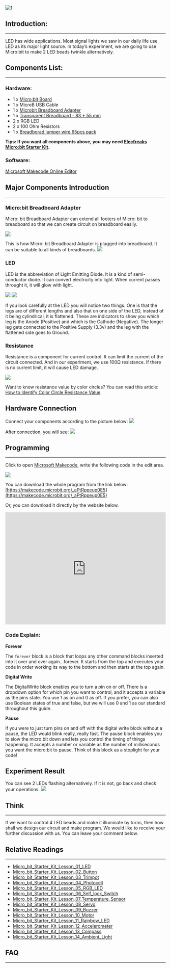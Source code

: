 ![1](https://i.imgur.com/GMzHtFZ.jpg)

## Introduction:
---

LED has wide applications. Most signal lights we saw in our daily life use LED as its major light source. In today’s experiment, we are going to use Micro:bit to make 2 LED beads twinkle alternatively.


## Components List:
---

### Hardware:

- 1 x [Micro:bit Board](http://www.elecfreaks.com/estore/bbc-micro-bit-board-for-coding-programming.html)
- 1 x MicroB USB Cable
- 1 x [Microbit Breadboard Adapter](http://www.elecfreaks.com/estore/microbit-breadboard-adapter.html)
- 1 x [Transparent Breadboard - 83 * 55 mm](http://www.elecfreaks.com/estore/transparent-breadboard-83-55-mm.html)
- 2 x RGB LED
- 2 x 100 Ohm Resistors
- 1 x [Breadborad jumper wire 65pcs pack](http://www.elecfreaks.com/estore/breadborad-jumper-wire-65pcs-pack.html)


**Tips: If you want all components above, you may need [Elecfreaks Micro:bit Starter Kit](http://www.elecfreaks.com/estore/elecfreaks-micro-bit-starter-kit-795.html).**

### Software:

[Microsoft Makecode Online Editor](https://makecode.microbit.org)


## Major Components Introduction
---

### Micro:bit Breadboard Adapter

Micro: bit Breadboard Adapter can extend all footers of Micro: bit to breadboard so that we can create circuit on breadboard easily.

![](https://www.elecfreaks.com/wp-content/uploads/2018/03/1-5.jpg)
 
This is how Micro: bit Breadboard Adapter is plugged into breadboard. It can be suitable to all kinds of breadboards.
![](https://www.elecfreaks.com/wp-content/uploads/2018/03/2-3.jpg)
 
### LED

LED is the abbreviation of Light Emitting Diode. It is a kind of semi-conductor diode. It can convert electricity into light. When current passes throught it, it will glow with light.
 
![](https://www.elecfreaks.com/wp-content/uploads/2018/03/3-3.jpg)
![](https://www.elecfreaks.com/wp-content/uploads/2018/03/4-3.jpg)
 
If you look carefully at the LED you will notice two things. One is that the legs are of different lengths and also that on one side of the LED, instead of it being cylindrical, it is flattened. These are indicators to show you which leg is the Anode (Positive) and which is the Cathode (Negative). The longer leg gets connected to the Positive Supply (3.3v) and the leg with the flattened side goes to Ground.


### Resistance

Resistance is a component for current control. It can limit the current of the circuit connected. And in our experiment, we use 100Ω resistance. If there is no current limit, it will cause LED damage.

![](https://www.elecfreaks.com/wp-content/uploads/2018/03/5-3.jpg)

Want to know resistance value by color circles? You can read this article: [How to Identify Color Circle Resistance Value](https://www.elecfreaks.com/9158.html).


## Hardware Connection

Connect your components according to the picture below:
![](https://www.elecfreaks.com/wp-content/uploads/2018/03/6-2.png)
 
After connection, you will see:
![]( https://www.elecfreaks.com/wp-content/uploads/2018/03/7-3.jpg)


## Programming
---

Click to open [Microsoft Makecode](https://makecode.microbit.org/), write the following code in the edit area.

![](https://www.elecfreaks.com/wp-content/uploads/2018/03/8-2.jpg)
 
You can download the whole program from the link below: [https://makecode.microbit.org/_aPtRppeup0E5](https://makecode.microbit.org/_aPtRppeup0E5)

Or, you can download it directly by the website below.

<div style="position:relative;height:0;padding-bottom:70%;overflow:hidden;"><iframe style="position:absolute;top:0;left:0;width:100%;height:100%;" src="https://makecode.microbit.org/#pub:_RWyJ0uDsiP0D" frameborder="0" sandbox="allow-popups allow-forms allow-scripts allow-same-origin"></iframe></div>


### Code Explain:

**Forever**

The `forever` block is a block that loops any other command blocks inserted into it over and over again…forever. It starts from the top and executes your code in order working its way to the bottom and then starts at the top again.

**Digital Write**

The DigitalWrite block enables you to turn a pin on or off. There is a dropdown option for which pin you want to control, and it accepts a variable as the pins state. You use 1 as on and 0 as off. If you prefer, you can also use Boolean states of true and false, but we will use 0 and 1 as our standard throughout this guide.

**Pause**

If you were to just turn pins on and off with the digital write block without a pause, the LED would blink really, really fast. The pause block enables you to slow the micro:bit down and lets you control the timing of things happening. It accepts a number or variable as the number of milliseconds you want the micro:bit to pause. Think of this block as a stoplight for your code!

## Experiment Result

You can see 2 LEDs flashing alternatively. If it is not, go back and check your operations.
![](https://www.elecfreaks.com/wp-content/uploads/2018/03/1.gif)

## Think
---

If we want to control 4 LED beads and make it illuminate by turns, then how shall we design our circuit and make program. We would like to receive your further discussion with us. You can leave your comment below.

## Relative Readings
---
- [Micro_bit_Starter_Kit_Lesson_01_LED](/Micro_bit_Starter_Kit_Lesson_01_LED/)
- [Micro_bit_Starter_Kit_Lesson_02_Button](/Micro_bit_Starter_Kit_Lesson_02_Button/)
- [Micro_bit_Starter_Kit_Lesson_03_Trimpot](/Micro_bit_Starter_Kit_Lesson_03_Trimpot/)
- [Micro_bit_Starter_Kit_Lesson_04_Photocell](/Micro_bit_Starter_Kit_Lesson_04_Photocell/)
- [Micro_bit_Starter_Kit_Lesson_05_RGB_LED](/Micro_bit_Starter_Kit_Lesson_05_RGB_LED/)
- [Micro_bit_Starter_Kit_Lesson_06_Self_lock_Switch](/Micro_bit_Starter_Kit_Lesson_06_Self_lock_Switch/)
- [Micro_bit_Starter_Kit_Lesson_07_Temperature_Sensor](/Micro_bit_Starter_Kit_Lesson_07_Temperature_Sensor/)
- [Micro_bit_Starter_Kit_Lesson_08_Servo](/Micro_bit_Starter_Kit_Lesson_08_Servo/)
- [Micro_bit_Starter_Kit_Lesson_09_Buzzer](/Micro_bit_Starter_Kit_Lesson_09_Buzzer/)
- [Micro_bit_Starter_Kit_Lesson_10_Motor](Micro_bit_Starter_Kit_Lesson_10_Motor)
- [Micro_bit_Starter_Kit_Lesson_11_Rainbow_LED](/Micro_bit_Starter_Kit_Lesson_11_Rainbow_LED/)
- [Micro_bit_Starter_Kit_Lesson_12_Accelerometer](/Micro_bit_Starter_Kit_Lesson_12_Accelerometer/)
- [Micro_bit_Starter_Kit_Lesson_13_Compass](/Micro_bit_Starter_Kit_Lesson_13_Compass/)
- [Micro_bit_Starter_Kit_Lesson_14_Ambient_Light](/Micro_bit_Starter_Kit_Lesson_14_Ambient_Light/)

## FAQ
---

   

